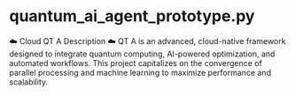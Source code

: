 # quantum_ai_agent_prototype.py
☁️ Cloud QT A Description  ☁️ QT A is an advanced, cloud-native framework designed to integrate quantum computing, AI-powered optimization, and automated workflows. This project capitalizes on the convergence of parallel processing and machine learning to maximize performance and scalability.
